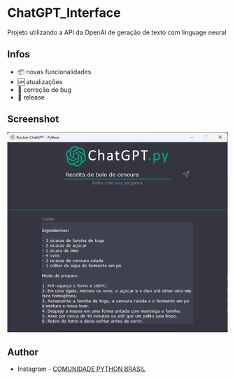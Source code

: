 # ChatGPT_Interface
Projeto utilizando a API da OpenAI de geração de texto com linguage neural

## Infos

- :package: novas funcionalidades
- :up: atualizações 
- :ant: correção de bug
- :checkered_flag: release

## Screenshot

![img](img\Screenshot.png)

## Author

- Instagram - [COMUNIDADE PYTHON BRASIL](https://www.instagram.com/python_brasil/)
